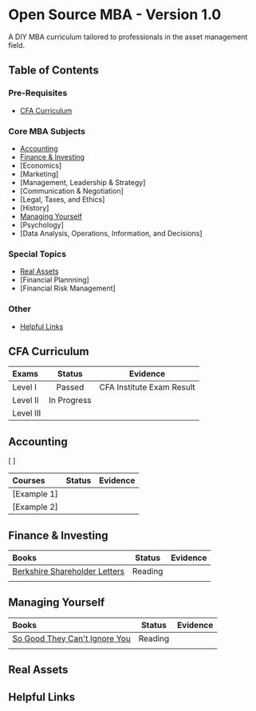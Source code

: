 # Open Source MBA - Version 1.0

A DIY MBA curriculum tailored to professionals in the asset management field.

## Table of Contents

### Pre-Requisites
- [CFA Curriculum](#CFA-Curriculum)

### Core MBA Subjects
- [Accounting](#Accounting)
- [Finance & Investing](#Finance-&-Investing)
- [Economics]
- [Marketing]
- [Management, Leadership & Strategy]
- [Communication & Negotiation]
- [Legal, Taxes, and Ethics]
- [History]
- [Managing Yourself](#Managing-Yourself)
- [Psychology]
- [Data Analysis, Operations, Information, and Decisions]

### Special Topics
- [Real Assets](#Real-Assets)
- [Financial Plannning]
- [Financial Risk Management]

### Other
- [Helpful Links](#Helpful-Links)

## CFA Curriculum

| Exams                                               | Status | Evidence |
| :---------------------------------------------------- | :----: | :------: |
| Level I                                        | Passed | CFA Institute Exam Result |
| Level II                                        | In Progress       |          |
| Level III                                         |  |          |

## Accounting

[ ]

| Courses                                               | Status | Evidence |
| :---------------------------------------------------- | :----: | :------: |
| [Example 1]                                           |        |          |
| [Example 2]                                           |        |          |

## Finance & Investing

| Books                                               | Status | Evidence |
| :---------------------------------------------------- | :----: | :------: |
| [Berkshire Shareholder Letters](https://www.berkshirehathaway.com/letters/letters.html)    | Reading |        |
|                                            |        |          |

## Managing Yourself

| Books                                               | Status | Evidence |
| :---------------------------------------------------- | :----: | :------: |
| [So Good They Can't Ignore You](https://www.calnewport.com/books/so-good/)           | Reading |          |
|                                            |        |          |

## Real Assets

## Helpful Links
